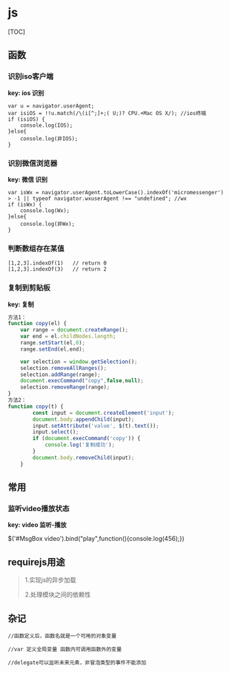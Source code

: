# js

[TOC]

## 函数

### 识别iso客户端

  **key: ios 识别**

```
var u = navigator.userAgent;
var isiOS = !!u.match(/\(i[^;]+;( U;)? CPU.+Mac OS X/); //ios终端
if (isiOS) {
	console.log(IOS);
}else{
	console.log(非IOS);
}
```

### 识别微信浏览器

  **key: 微信 识别**

```
var isWx = navigator.userAgent.toLowerCase().indexOf('micromessenger') > -1 || typeof navigator.wxuserAgent !== "undefined"; //wx
if (isWx) {
	console.log(Wx);
}else{
	console.log(非Wx);
}
```

### 判断数组存在某值

```
[1,2,3].indexOf(1)   // return 0
[1,2,3].indexOf(3)   // return 2
```

### 复制到剪贴板

  **key: 复制**

```js
方法1：
function copy(el) {
	var range = document.createRange();
	var end = el.childNodes.length;
	range.setStart(el,0);
	range.setEnd(el,end);

	var selection = window.getSelection();
	selection.removeAllRanges();
	selection.addRange(range);
	document.execCommand("copy",false,null);
	selection.removeRange(range);
}
方法2：
function copy(t) {
        const input = document.createElement('input');
        document.body.appendChild(input);
        input.setAttribute('value', $(t).text());
        input.select();
        if (document.execCommand('copy')) {
            console.log('复制成功');
        }
        document.body.removeChild(input);
    }
```



## 常用

### 监听video播放状态

  **key: video 监听-播放**

  $('#MsgBox video').bind("play",function(){console.log(456);})









## requirejs用途

> 1.实现js的异步加载
>
> 2.处理模块之间的依赖性

## 杂记

```
//函数定义后，函数名就是一个可用的对象变量

//var 定义全局变量 函数内可调用函数外的变量

//delegate可以监听未来元素，非冒泡类型的事件不能添加
```





